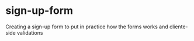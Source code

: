 # sign-up-form
Creating a sign-up form to put in practice how the forms works and cliente-side validations